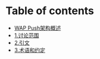 # Table of contents

* [WAP Push架构概述](README.md)
* [1.讨论范围](1.-tao-lun-fan-wei.md)
* [2.引文](2.-yin-wen.md)
* [3.术语和约定](3.-shu-yu-he-yue-ding.md)

